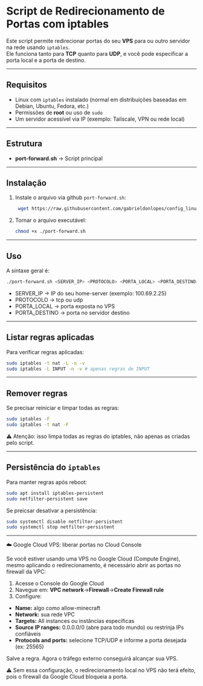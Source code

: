 # Script de Redirecionamento de Portas com iptables

Este script permite redirecionar portas do seu **VPS** para ou outro servidor na rede usando `iptables`.  
Ele funciona tanto para **TCP** quanto para **UDP**, e você pode especificar a porta local e a porta de destino.

---

## Requisitos

- Linux com `iptables` instalado (normal em distribuições baseadas em Debian, Ubuntu, Fedora, etc.)
- Permissões de **root** ou uso de `sudo`
- Um servidor acessível via IP (exemplo: Tailscale, VPN ou rede local)

---

## Estrutura

- **port-forward.sh** → Script principal  

---

## Instalação

1. Instale o arquivo via github `port-forward.sh`:
   ```bash
    wget https://raw.githubusercontent.com/gabrieldonlopes/config_linux_servers/main/port-forward.sh
    ```
2. Tornar o arquivo executável:
    ```bash
    chmod +x ./port-forward.sh
    ```
---
## Uso

A sintaxe geral é:
```bash
./port-forward.sh <SERVER_IP> <PROTOCOLO> <PORTA_LOCAL> <PORTA_DESTINO>
```
- SERVER_IP → IP do seu home-server (exemplo: 100.69.2.25)
- PROTOCOLO → tcp ou udp
- PORTA_LOCAL → porta exposta no VPS
- PORTA_DESTINO → porta no servidor destino
---
## Listar regras aplicadas
Para verificar regras aplicadas:

```bash
sudo iptables -t nat -L -n -v
sudo iptables -L INPUT -n -v # apenas regras de INPUT
```
---
## Remover regras
Se precisar reiniciar e limpar todas as regras:

```bash
sudo iptables -F
sudo iptables -t nat -F
```
⚠️ Atenção: isso limpa todas as regras do iptables, não apenas as criadas pelo script.

---
## Persistência do `iptables`
Para manter regras após reboot:
```bash
sudo apt install iptables-persistent
sudo netfilter-persistent save
```
Se preicsar desativar a persistência:
```bash
sudo systemctl disable netfilter-persistent
sudo systemctl stop netfilter-persistent
```
---
☁️ Google Cloud VPS: liberar portas no Cloud Console

Se você estiver usando uma VPS no Google Cloud (Compute Engine), mesmo aplicando o redirecionamento, é necessário abrir as portas no firewall da VPC:

1. Acesse o Console do Google Cloud
2. Navegue em: **VPC network**->**Firewall**->**Create Firewall rule**
3. Configure:

- **Name:** algo como allow-minecraft
- **Network:** sua rede VPC
- **Targets:** All instances ou instâncias específicas
- **Source IP ranges:** 0.0.0.0/0 (abre para todo mundo) ou restrinja IPs confiáveis
- **Protocols and ports:** selecione TCP/UDP e informe a porta desejada (ex: 25565)

Salve a regra. Agora o tráfego externo conseguirá alcançar sua VPS.

⚠️ Sem essa configuração, o redirecionamento local no VPS não terá efeito, pois o firewall da Google Cloud bloqueia a porta.
